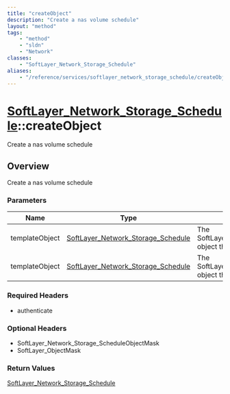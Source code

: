 ```yaml
---
title: "createObject"
description: "Create a nas volume schedule"
layout: "method"
tags:
    - "method"
    - "sldn"
    - "Network"
classes:
    - "SoftLayer_Network_Storage_Schedule"
aliases:
    - "/reference/services/softlayer_network_storage_schedule/createObject"
---
```

# [SoftLayer_Network_Storage_Schedule](/reference/services/SoftLayer_Network_Storage_Schedule)::createObject

Create a nas volume schedule


## Overview 
Create a nas volume schedule 

### Parameters 
|Name | Type | Description |
| --- | --- | --- |
|templateObject| <a href='/reference/datatypes/SoftLayer_Network_Storage_Schedule'>SoftLayer_Network_Storage_Schedule </a>| The SoftLayer_Network_Storage_Schedule object that you wish to create.|
|templateObject| <a href='/reference/datatypes/SoftLayer_Network_Storage_Schedule'>SoftLayer_Network_Storage_Schedule </a>| The SoftLayer_Network_Storage_Schedule object that you wish to create.|


### Required Headers
* authenticate

### Optional Headers
* SoftLayer_Network_Storage_ScheduleObjectMask
* SoftLayer_ObjectMask

### Return Values
<a href='/reference/datatypes/SoftLayer_Network_Storage_Schedule'>SoftLayer_Network_Storage_Schedule </a>


